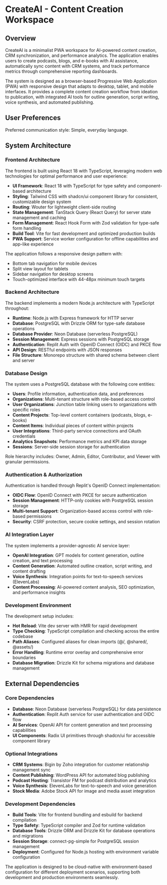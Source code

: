 # CreateAI - Content Creation Workspace

## Overview

CreateAI is a minimalist PWA workspace for AI-powered content creation, CRM synchronization, and performance analytics. The application enables users to create podcasts, blogs, and e-books with AI assistance, automatically sync content with CRM systems, and track performance metrics through comprehensive reporting dashboards.

The system is designed as a browser-based Progressive Web Application (PWA) with responsive design that adapts to desktop, tablet, and mobile interfaces. It provides a complete content creation workflow from ideation to publication, with integrated AI tools for outline generation, script writing, voice synthesis, and automated publishing.

## User Preferences

Preferred communication style: Simple, everyday language.

## System Architecture

### Frontend Architecture

The frontend is built using React 18 with TypeScript, leveraging modern web technologies for optimal performance and user experience:

- **UI Framework**: React 18 with TypeScript for type safety and component-based architecture
- **Styling**: Tailwind CSS with shadcn/ui component library for consistent, customizable design system
- **Routing**: Wouter for lightweight client-side routing
- **State Management**: TanStack Query (React Query) for server state management and caching
- **Form Management**: React Hook Form with Zod validation for type-safe form handling
- **Build Tool**: Vite for fast development and optimized production builds
- **PWA Support**: Service worker configuration for offline capabilities and app-like experience

The application follows a responsive design pattern with:
- Bottom tab navigation for mobile devices
- Split view layout for tablets 
- Sidebar navigation for desktop screens
- Touch-optimized interface with 44-48px minimum touch targets

### Backend Architecture

The backend implements a modern Node.js architecture with TypeScript throughout:

- **Runtime**: Node.js with Express framework for HTTP server
- **Database**: PostgreSQL with Drizzle ORM for type-safe database operations
- **Database Provider**: Neon Database (serverless PostgreSQL)
- **Session Management**: Express sessions with PostgreSQL storage
- **Authentication**: Replit Auth with OpenID Connect (OIDC) and PKCE flow
- **API Design**: RESTful endpoints with JSON responses
- **File Structure**: Monorepo structure with shared schema between client and server

### Database Design

The system uses a PostgreSQL database with the following core entities:

- **Users**: Profile information, authentication data, and preferences
- **Organizations**: Multi-tenant structure with role-based access control
- **User Organizations**: Junction table linking users to organizations with specific roles
- **Content Projects**: Top-level content containers (podcasts, blogs, e-books)
- **Content Items**: Individual pieces of content within projects
- **User Integrations**: Third-party service connections and OAuth credentials
- **Analytics Snapshots**: Performance metrics and KPI data storage
- **Sessions**: Server-side session storage for authentication

Role hierarchy includes: Owner, Admin, Editor, Contributor, and Viewer with granular permissions.

### Authentication & Authorization

Authentication is handled through Replit's OpenID Connect implementation:

- **OIDC Flow**: OpenID Connect with PKCE for secure authentication
- **Session Management**: HTTP-only cookies with PostgreSQL session storage
- **Multi-tenant Support**: Organization-based access control with role-based permissions
- **Security**: CSRF protection, secure cookie settings, and session rotation

### AI Integration Layer

The system implements a provider-agnostic AI service layer:

- **OpenAI Integration**: GPT models for content generation, outline creation, and text processing
- **Content Generation**: Automated outline creation, script writing, and content drafting
- **Voice Synthesis**: Integration points for text-to-speech services (ElevenLabs)
- **Content Processing**: AI-powered content analysis, SEO optimization, and performance insights

### Development Environment

The development setup includes:

- **Hot Reload**: Vite dev server with HMR for rapid development
- **Type Checking**: TypeScript compilation and checking across the entire codebase
- **Path Aliases**: Configured aliases for clean imports (@/, @shared/, @assets/)
- **Error Handling**: Runtime error overlay and comprehensive error boundaries
- **Database Migration**: Drizzle Kit for schema migrations and database management

## External Dependencies

### Core Dependencies

- **Database**: Neon Database (serverless PostgreSQL) for data persistence
- **Authentication**: Replit Auth service for user authentication and OIDC flow
- **AI Services**: OpenAI API for content generation and text processing capabilities
- **UI Components**: Radix UI primitives through shadcn/ui for accessible component library

### Optional Integrations

- **CRM Systems**: Bigin by Zoho integration for customer relationship management sync
- **Content Publishing**: WordPress API for automated blog publishing
- **Podcast Hosting**: Transistor FM for podcast distribution and analytics
- **Voice Synthesis**: ElevenLabs for text-to-speech and voice generation
- **Stock Media**: Adobe Stock API for image and media asset integration

### Development Dependencies

- **Build Tools**: Vite for frontend bundling and esbuild for backend compilation
- **Type Safety**: TypeScript compiler and Zod for runtime validation
- **Database Tools**: Drizzle ORM and Drizzle Kit for database operations and migrations
- **Session Storage**: connect-pg-simple for PostgreSQL session management
- **Deployment**: Configured for Node.js hosting with environment variable configuration

The application is designed to be cloud-native with environment-based configuration for different deployment scenarios, supporting both development and production environments seamlessly.
